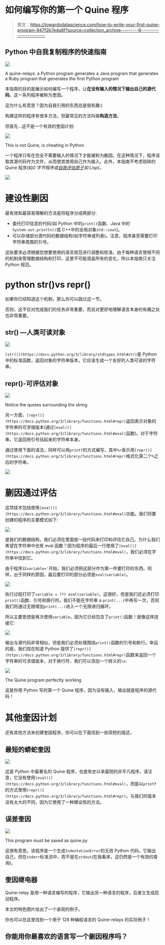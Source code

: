# 如何编写你的第一个 Quine 程序

> 原文：<https://towardsdatascience.com/how-to-write-your-first-quine-program-947f2b7e4a6f?source=collection_archive---------6----------------------->

## Python 中自我复制程序的快速指南

![](img/2af27e80e7e101d2bdae0b9f297b0ebf.png)

A quine-relays: a Python program generates a Java program that generates a Ruby program that generates the first Python program

本指南的目的是展示如何编写一个程序，让**在没有输入的情况下输出自己的源代码**。这一系列程序被称为奎因。

这为什么有意思？因为自我引用的东西总是很有趣:)

构建这样的程序有很多方法，但最常见的方法叫做**构造方法**。

但首先…这不是一个有效的奎因计划:

![](img/24030a57b7e824a2ab96ef1b223b1782.png)

This is not Quine, is cheating in Python

一个程序只有在完全不需要输入的情况下才能被称为蒯因。在这种情况下，程序读取其源代码作为文件，从而使其使用自己作为输入。此外，本指南不考虑琐碎的 Quine 程序(如*0 字节程序或[自我评估原子](https://en.wikipedia.org/wiki/Lisp_(programming_language)#Self-evaluating_forms_and_quoting)如 Lisp)。*

![](img/b73f5d97d9a1f074a8e6507e1c5d84f9.png)

# 建设性蒯因

最有效和最容易理解的方法是将程序分成两部分:

*   委托打印信息的代码(如 Python 中的`print()`函数、Java 中的`System.out.println()`或 C++中的全局对象`std::cout`)。
*   可以存储部分源代码的数据结构(如字符串或列表)。注意，程序甚至需要打印字符串周围的引号。

这些要求必须根据您想要使用的语言规范进行调整和校准。由于每种语言使用不同的机制来管理数据结构和打印，这里不可能涵盖所有的变化，所以本指南只关注 Python 规范。

# python str()vs repr()

如果你已经知道这个机制，那么你可以跳过这一节。

否则，这不仅对完成我们的任务非常重要，而且对更好地理解语言本身的有趣之处也非常重要。

## str() —人类可读对象

![](img/0bf6c9e84f97a36bae6f91053cc0077a.png)

`[str()](https://docs.python.org/3/library/stdtypes.html#str)`是 Python 中的标准函数，返回对象的字符串版本。它应该生成一个友好的人类可读的字符串。

## repr()-可评估对象

![](img/5563a6fdfd5fa6d9b7720b275ce91bde.png)

Notice the quotes surrounding the string

另一方面，`[repr()](https://docs.python.org/3/library/functions.html#repr)`返回表示对象的字符串的可求值版本(通过`[eval()](https://docs.python.org/3/library/functions.html#eval)`函数)。对于字符串，它返回用引号括起来的字符串本身。

通过使用下面的语法，同样可以用`printf`的方式编写，其中`%r`表示用`[repr()](https://docs.python.org/3/library/functions.html#repr)`格式化第二个`%`之后的字符串。

![](img/69b1e982bef515f012094ec8db6dd606.png)

# 蒯因通过评估

这项技术包括使用`[eval()](https://docs.python.org/3/library/functions.html#eval)`功能。我们将要创建的程序的主要模式如下:

![](img/2258b3232f4e74cdb3e6468e28aa1d3d.png)

是我们的数据结构，我们必须在里面放一段代码来打印和评估它自己。为什么我们希望在字符串中也有 eval 函数？因为程序的最后一行使用了`[eval()](https://docs.python.org/3/library/functions.html#eval)`，我们必须在字符串中找到它。

由于程序以`variable='`开始，我们必须把这部分作为第一件要打印的东西。同样，出于同样的原因，最后要打印的部分必须是`eval(variable)`。

![](img/3de3c7c2fb4f96cfef4a13fa25660567.png)

执行过程打印了`variable = ??? eval(variable)`，这很好，但是我们还必须打印`print()`函数、引号和换行符。我们不能在字符串 a `print(...)`中再写一次，否则我们将通过无限增加`print(...)`进入一个无限递归循环。

所以主要思想是再次使用`variable`，因为它已经包含了`print()`函数！就像这样连接它:

![](img/5979c9ffd053d98271d7454a8555fa9e.png)

输出与源代码非常相似，但是我们必须处理围绕`print()`函数的引号和断行。幸运的是，我们现在知道 Python 提供了`[repr()](https://docs.python.org/3/library/functions.html#repr)`函数来返回一个字符串的可求值版本，对于换行符，我们可以添加一个转义的`\n`:

![](img/45bf2803c0b5c76ead02193c47cca7bf.png)

The Quine program perfectly working

这是你用 Python 写的第一个 Quine 程序，因为没有输入，输出就是程序的源代码！

# 其他奎因计划

还有其他方法来创建奎因程序，你可以在下面找到一些简短的描述。

## 最短的蟒蛇奎因

![](img/2d9c995c41e03f1cb2592a5936868b3e.png)

这是 Python 中最著名的 Quine 程序，也是有史以来最短的非平凡程序。请注意，它没有使用`[eval()](https://docs.python.org/3/library/functions.html#eval)`，而是以`printf`的方式使用`[repr()](https://docs.python.org/3/library/functions.html#repr)`。与我们的版本没有太大的不同，因为它使用了一种建设性的方法。

## 误差奎因

![](img/729035608eb5b475e0059b35325df0fd.png)

This program must be saved as quine.py

这很有意思。该程序是一个生成`IndentationError`的无效 Python 代码。它输出自己，但在`stderr`标准流中，而不是在`stdout`(在我看来，这仍然是一个有效的查询)。

## 奎因继电器

Quine-relay 是用一种语言编写的程序，它输出另一种语言的程序，后者又生成启动程序。

本文的特色图片给出了一个直观的例子。

你也可以在这里找到一个用于 128 种编程语言的 Quine-relays 的实际例子！

## 你能用你最喜欢的语言写一个蒯因程序吗？